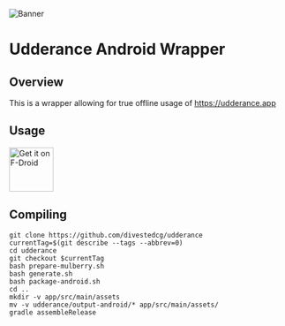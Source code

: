 ![Banner](https://divested.dev/images/featureGraphics/Udderance.png)

Udderance Android Wrapper
=========================

Overview
--------
This is a wrapper allowing for true offline usage of https://udderance.app

Usage
-----
[<img src="https://fdroid.gitlab.io/artwork/badge/get-it-on.png"
     alt="Get it on F-Droid"
     height="80">](https://f-droid.org/packages/app.udderance/)

Compiling
---------
```
git clone https://github.com/divestedcg/udderance
currentTag=$(git describe --tags --abbrev=0)
cd udderance
git checkout $currentTag
bash prepare-mulberry.sh
bash generate.sh
bash package-android.sh
cd ..
mkdir -v app/src/main/assets
mv -v udderance/output-android/* app/src/main/assets/
gradle assembleRelease
```
